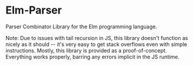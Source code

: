 Elm-Parser
==========

Parser Combinator Library for the Elm programming language.

Note: Due to issues with tail recursion in JS, this library doesn't function as nicely as it should -- it's very easy to get stack overflows even with simple instructions. Mostly, this library is provided as a proof-of-concept. Everything works properly, barring any errors implicit in the JS runtime.
